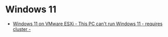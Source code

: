 # Windows 11

- [Windows 11 on VMware ESXi - This PC can't run Windows 11 - requires cluster -](https://www.virten.net/2021/10/windows-11-on-vmware-esxi-this-pc-cant-run-windows-11/)
